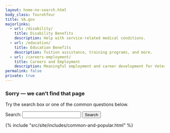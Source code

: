 ```yaml
---
layout: home-no-search.html
body_class: fourohfour
title: VA.gov
majorlinks:
  - url: /disability/
    title: Disability Benefits
    description: Help with service-related medical conditions.
  - url: /education/
    title: Education Benefits
    description: Tuition assistance, training programs, and more.
  - url: /careers-employment/
    title: Careers and Employment
    description: Meaningful employment and career development for Veterans and their families.
permalink: false
private: true
---
```

<div class="main maintenance-page" role="main">
  <div class="primary">
      <div class="row">
        <div class="text-center usa-content">
          <h3>Sorry — we can’t find that page</h3>
          <p>
            Try the search box or one of the common questions below.
          </p>
          <div class="feature va-flex va-flex--ctr">
            <form accept-charset="UTF-8" action="/search/" id="search_form" class="full-width" method="get">
              <div class="va-flex va-flex--top va-flex--jctr">
                <label for="mobile-query">Search:</label>
                <input autocomplete="off" class="usagov-search-autocomplete full-width" id="mobile-query" name="query" type="text" />
                <input type="submit" value="Search">
              </div>
            </form>
          </div>
        </div>
      </div>
    </div>
</div>
{% include "src/site/includes/common-and-popular.html" %}

<script src="/js/usa-search.js"></script>
<script>
  recordEvent({ event: 'nav-404-error' });
</script>
